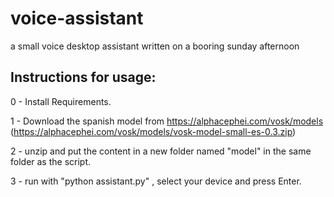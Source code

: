 # voice-assistant
a small voice desktop assistant written on a booring sunday afternoon

## Instructions for usage:

0 - Install Requirements.

1 - Download the spanish model from https://alphacephei.com/vosk/models (https://alphacephei.com/vosk/models/vosk-model-small-es-0.3.zip)

2 - unzip and put the content in a new folder named "model" in the same folder as the script.

3 - run with "python assistant.py" , select your device and press Enter.

